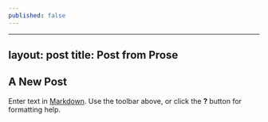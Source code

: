 ```yaml
---
published: false
---
```

---
layout: post
title: Post from Prose
---

## A New Post

Enter text in [Markdown](http://daringfireball.net/projects/markdown/). Use the toolbar above, or click the **?** button for formatting help.

